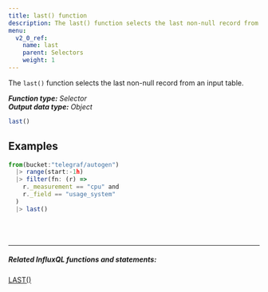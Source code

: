 ```yaml
---
title: last() function
description: The last() function selects the last non-null record from an input table.
menu:
  v2_0_ref:
    name: last
    parent: Selectors
    weight: 1
---
```


The `last()` function selects the last non-null record from an input table.

_**Function type:** Selector_  
_**Output data type:** Object_

```js
last()
```

## Examples
```js
from(bucket:"telegraf/autogen")
  |> range(start:-1h)
  |> filter(fn: (r) =>
    r._measurement == "cpu" and
    r._field == "usage_system"
  )
  |> last()
```

<hr style="margin-top:4rem"/>

##### Related InfluxQL functions and statements:
[LAST()](https://docs.influxdata.com/influxdb/latest/query_language/functions/#last)  
